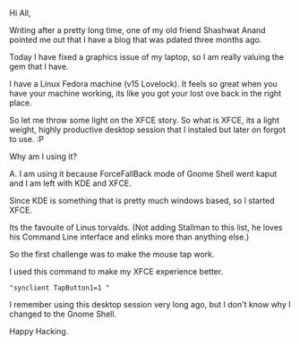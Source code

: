 Hi All, 

Writing after a pretty long time, one of my old friend Shashwat Anand pointed me
out that I have a blog that was pdated three months ago. 

Today I have fixed a graphics issue of my laptop, so I am really valuing the gem
that I have. 

I have a Linux Fedora machine (v15 Lovelock). 
It feels so great when you have your machine working, its like you got your lost
ove back in the right place.

So let me throw some light on the XFCE story.
So what is XFCE, its a light weight, highly productive desktop session that I
instaled but later on forgot to use. :P

Why am I using it?

A. I am using it because ForceFallBack mode of Gnome Shell went kaput and I am
left with KDE and XFCE. 

Since KDE is something that is pretty much windows based, so I started XFCE.

Its the favouite of Linus torvalds. (Not adding Stallman to this list, he loves
his Command Line interface and elinks more than anything else.)

So the first challenge was to make the mouse tap work. 

I used this command to make my XFCE experience better.

`"synclient TapButton1=1 "`

I remember using this desktop session very long ago, but I don't know why I
changed to the Gnome Shell.

Happy Hacking.
